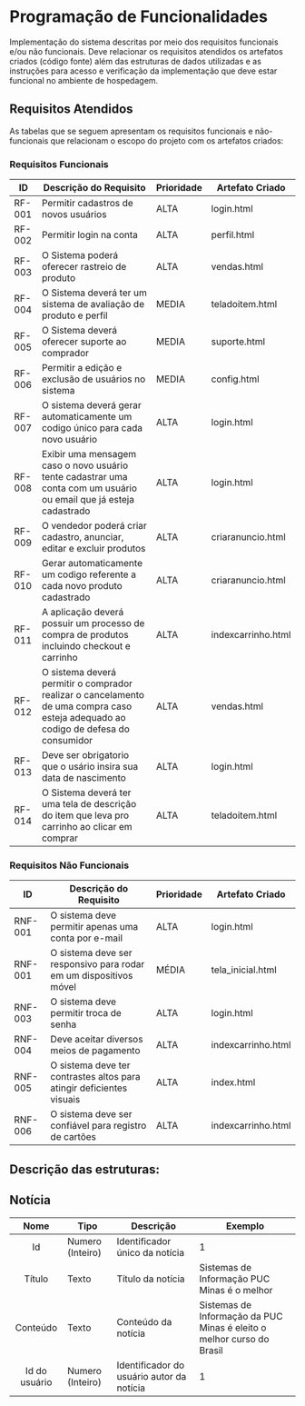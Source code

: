 # Programação de Funcionalidades

Implementação do sistema descritas por meio dos requisitos funcionais e/ou não funcionais. Deve relacionar os requisitos atendidos os artefatos criados (código fonte) além das estruturas de dados utilizadas e as instruções para acesso e verificação da implementação que deve estar funcional no ambiente de hospedagem.

## Requisitos Atendidos

As tabelas que se seguem apresentam os requisitos funcionais e não-funcionais que relacionam o escopo do projeto com os artefatos criados:

### Requisitos Funcionais

|ID    | Descrição do Requisito | Prioridade | Artefato Criado |
|------|------------------------|------------|-----------------|
|RF-001| Permitir cadastros de novos usuários | ALTA | login.html |
|RF-002| Permitir login na conta   | ALTA | perfil.html |
|RF-003| O Sistema poderá oferecer rastreio de produto | ALTA | vendas.html |
|RF-004| O Sistema deverá ter um sistema de avaliação de produto e perfil | MEDIA | teladoitem.html |
|RF-005| O Sistema deverá oferecer suporte ao comprador | MEDIA | suporte.html |
|RF-006| Permitir a edição e exclusão de usuários no sistema | MEDIA | config.html | 
|RF-007| O sistema deverá gerar automaticamente um codigo único para cada novo usuário | ALTA | login.html |
|RF-008| Exibir uma mensagem caso o novo usuário tente cadastrar uma conta com um usuário ou email que já esteja cadastrado | ALTA | login.html|
|RF-009| O vendedor poderá criar cadastro, anunciar, editar e excluir produtos | ALTA | criaranuncio.html|
|RF-010| Gerar automaticamente um codigo referente a cada novo produto cadastrado | ALTA |criaranuncio.html |
|RF-011| A aplicação deverá possuir um processo de compra de produtos incluindo checkout e carrinho | ALTA |indexcarrinho.html |
|RF-012| O sistema deverá permitir o comprador realizar o cancelamento de uma compra caso esteja adequado ao codigo de defesa do consumidor | ALTA | vendas.html | 
|RF-013| Deve ser obrigatorio que o usário insira sua data de nascimento|ALTA| login.html | 
|RF-014| O Sistema deverá ter uma tela de descrição do item que leva pro carrinho ao clicar em comprar | ALTA | teladoitem.html|


### Requisitos Não Funcionais
|ID    | Descrição do Requisito | Prioridade | Artefato Criado |
|------|------------------------|------------|-----------------|
|RNF-001| O sistema deve permitir apenas uma conta por e-mail | ALTA | login.html |
|RNF-001| O sistema deve ser responsivo para rodar em um dispositivos móvel | MÉDIA | tela_inicial.html | 
|RNF-003| O sistema deve permitir troca de senha | ALTA | login.html |
|RNF-004| Deve aceitar diversos meios de pagamento|ALTA| indexcarrinho.html |
|RNF-005| O sistema deve ter contrastes altos para atingir deficientes visuais | ALTA | index.html |
|RNF-006| O sistema deve ser confiável para registro de cartões | ALTA |indexcarrinho.html|

## Descrição das estruturas:

## Notícia
|  **Nome**      | **Tipo**          | **Descrição**                             | **Exemplo**                                    |
|:--------------:|-------------------|-------------------------------------------|------------------------------------------------|
| Id             | Numero (Inteiro)  | Identificador único da notícia            | 1                                              |
| Título         | Texto             | Título da notícia                         | Sistemas de Informação PUC Minas é o melhor                                   |
| Conteúdo       | Texto             | Conteúdo da notícia                       | Sistemas de Informação da PUC Minas é eleito o melhor curso do Brasil                            |
| Id do usuário  | Numero (Inteiro)  | Identificador do usuário autor da notícia | 1                                              |


